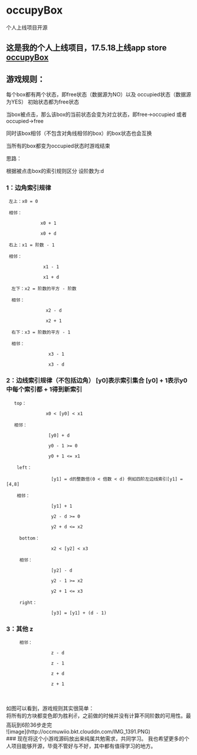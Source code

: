 # occupyBox
个人上线项目开源

## 这是我的个人上线项目，17.5.18上线app store [occupyBox](https://itunes.apple.com/cn/app/occupybox/id1228559683?l=en&mt=8)
## 游戏规则：
每个box都有两个状态，即free状态（数据源为NO）以及 occupied状态（数据源为YES） 初始状态都为free状态

当box被点击，那么该box的当前状态会变为对立状态，即free->occupied 或者 occupied->free

同时该box相邻（不包含对角线相邻的box）的box状态也会互换

当所有的box都变为occupied状态时游戏结束

思路：

根据被点击box的索引规则区分 设阶数为:d

### 1：边角索引规律

     左上：x0 = 0

     相邻：

                 x0 + 1

                 x0 + d

     右上：x1 = 阶数 - 1

     相邻：

                  x1 - 1

                  x1 + d

      左下：x2 = 阶数的平方 - 阶数

      相邻：

                   x2 - d

                   x2 + 1

      右下：x3 = 阶数的平方 - 1

      相邻：

                    x3 - 1

                    x3 - d

### 2：边线索引规律（不包括边角） [y0]表示索引集合 [y0] + 1表示y0中每个索引都 + 1得到新索引

       top：

                   x0 < [y0] < x1

       相邻：

                    [y0] + d

                    y0 - 1 >= 0

                    y0 + 1 <= x1

        left：

                     [y1] = d的整数倍(0 < 倍数 < d) 例如四阶左边线索引[y1] =        [4,8]

        相邻：

                     [y1] + 1

                     y2 - d >= 0

                     y2 + d <= x2

         bottom：

                     x2 < [y2] < x3

         相邻：

                     [y2] - d

                     y2 - 1 >= x2

                     y2 + 1 <= x3

         right：

                     [y3] = [y1] + (d - 1)

### 3：其他 z

         相邻：

                     z - d

                     z - 1

                     z + d

                     z + 1
                     
<br>                   
<br>
如图可以看到，游戏规则其实很简单：<br>
将所有的方块都变色即为胜利✌️，之前做的时候并没有计算不同阶数的可用性。最高玩到6阶36步走完
<br>
![image](http://occmuwiio.bkt.clouddn.com/IMG_1391.PNG)
<br>
### 现在将这个小游戏源码放出来纯属共勉需求，共同学习。
我也希望更多的个人项目能够开源，毕竟不管好与不好，其中都有值得学习的地方。

